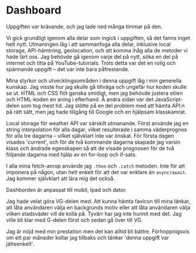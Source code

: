 # Dashboard

Uppgiften var krävande, och jag lade ned många timmar på den.

Vi gick grundligt igenom alla delar som ingick i uppgiften, så det fanns inget helt nytt. Utmaningen låg i att sammanfoga alla delar, inklusive local storage, API-hämtning, geolocation, och att komma ihåg alla de metoder vi hade lärt oss. Jag behövde gå igenom varje del på nytt, söka en del på internet och titta på YouTube-tutorials. Trots detta var det en rolig och spännande uppgift – det var inte bara påfrestande.

Mina styrkor och utvecklingsområden i denna uppgift låg i min generella kunskap. Jag visste hur jag skulle gå tillväga och ungefär hur koden skulle se ut. HTML och CSS flöt ganska smidigt, men jag behövde justera stilen och HTML-koden en aning i efterhand. Å andra sidan var det JavaScript-delen som tog mest tid. Jag stötte på en del problem med att hämta API:n på rätt sätt, men jag hade tillgång till Google och en hjälpsam klasskamrat.

Local storage för weather API var särskilt utmanande. Först använde jag en string interpolation för alla dagar, vilket resulterade i samma väderprognos för alla tre dagarna – vilket självklart inte var önskat. För första dagen visades 'current', och för de två kommande dagarna skapade jag varsin klass och ändrade egenskapen så att de visade prognosen för de två följande dagarna med hjälp av en for-loop och if-sats.

I alla mina fetch-anrop använde jag `.then` och `.catch` metoden. Inte för att imponera på någon, utan helt enkelt för att det var enklare än `async/await`. Jag kommer självklart att lära mig det också.

Dashborden är anpassat till mobil, Ipad och dator.

Jag hade velat göra VG-delen med. Att kunna hämta favicon till mina länkar, att låta användaren välja en backgrunds motiv eller att låta användaren välja vilken stadsväder vill de kolla på. Tyvärr har jag inte hunnit med det. Jag ville bli klar med G-delen först och sedan gå över till VG.

Jag är nöjd med min prestation men det kan alltid bli bättre. Förhoppnigsvis om ett par månader kollar jag tillbaks och tänker 'denna uppgift var jätteenkelt'.
